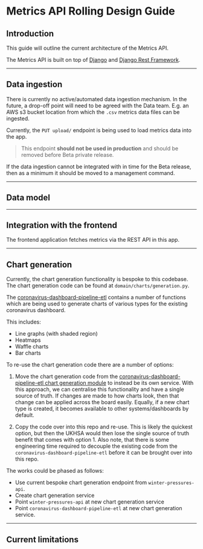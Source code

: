 # Metrics API Rolling Design Guide

## Introduction

This guide will outline the current architecture of the Metrics API.

The Metrics API is built on top of [Django](https://docs.djangoproject.com/en/4.1/)
and [Django Rest Framework](https://www.django-rest-framework.org/).

---

## Data ingestion

There is currently no active/automated data ingestion mechanism.
In the future, a drop-off point will need to be agreed with the Data team.
E.g. an AWS s3 bucket location from which the `.csv` metrics data files can be ingested.

Currently, the `PUT upload/` endpoint is being used to load metrics data into the app.
> This endpoint **should not be used in production** and should be removed before Beta private release.

If the data ingestion cannot be integrated with in time for the Beta release, 
then as a minimum it should be moved to a management command.

---

## Data model

---

## Integration with the frontend

The frontend application fetches metrics via the REST API in this app.

---

## Chart generation

Currently, the chart generation functionality is bespoke to this codebase.
The chart generation code can be found at `domain/charts/generation.py`.

The [coronavirus-dashboard-pipeline-etl](https://github.com/publichealthengland/coronavirus-dashboard-pipeline-etl)
contains a number of functions which are being used to generate charts of various types 
for the existing coronavirus dashboard. 

This includes:
- Line graphs (with shaded region)
- Heatmaps
- Waffle charts
- Bar charts

To re-use the chart generation code there are a number of options:

1. Move the chart generation code from the [coronavirus-dashboard-pipeline-etl chart generation module](https://github.com/publichealthengland/coronavirus-dashboard-pipeline-etl/blob/development/db_etl_homepage_graphs/grapher.py)
to instead be its own service. 
With this approach, we can centralise this functionality and have a single source of truth. 
If changes are made to how charts look, then that change can be applied across the board easily. 
Equally, if a new chart type is created, it becomes available to other systems/dashboards by default.

2. Copy the code over into this repo and re-use. 
This is likely the quickest option, but then the UKHSA would then lose the single source of truth benefit 
that comes with option 1. Also note, that there is some engineering time required to decouple the existing code from 
the `coronavirus-dashboard-pipeline-etl` before it can be brought over into this repo.

The works could be phased as follows:
- Use current bespoke chart generation endpoint from `winter-pressures-api`.
- Create chart generation service
- Point `winter-pressures-api` at new chart generation service
- Point `coronavirus-dashboard-pipeline-etl` at new chart generation service.

---

## Current limitations


